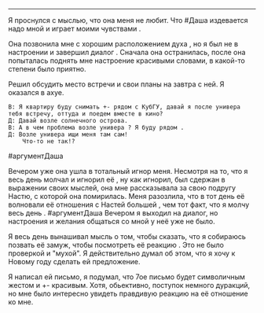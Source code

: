 ___

Я проснулся с мыслью, что она меня не любит. 
Что #Даша издевается надо мной и играет моими чувствами .

Она позвонила мне с хорошим расположением духа , но я был не в настроении и завершил диалог . Сначала она остранилась, после она попыталась поднять мне настроение красивыми словами, в какой-то степени было приятно.

Решил обсудить место встречи и свои планы на завтра с ней. Я оказался в ахуе.
~~~
В: Я квартиру буду снимать +- рядом с КубГУ, давай я после универа тебя встречу, оттуда и поедем вместе в кино?
Д: Давай возле солнечного острова.
В: А в чем проблема возле универа ? Я буду рядом .
Д: Возле универа ищи меня там сам!
	Что-то не так!?
~~~
#аргументДаша 

Вечером уже она ушла в тотальный игнор меня.
Несмотря на то, что я весь день молчал и игнорил её , ну как игнорил, был сдержан в выражении своих мыслей, она мне рассказывала за свою подругу Настю, с которой она помирилась. Меня разозлила, что в тот день её волновали её отношения с Настей большей , чем тот факт, что я молчу весь день . #аргументДаша Вечером я выходил на диалог, но настроения и желания общаться со мной у неё уже не было.

Я весь день вынашивал мысль о том, чтобы сказать, что я собираюсь позвать её замуж, чтобы посмотреть её реакцию . Это не было проверкой и "мухой". Я действительно думал об этом, что я хочу к Новому году сделать ей предложение.

Я написал ей письмо, я подумал, что 7ое письмо будет символичным жестом и +- красивым. Хотя, обьективно, поступок немного дуракций, но мне было интересно увидеть правдивую реакцию на её отношение ко мне.


